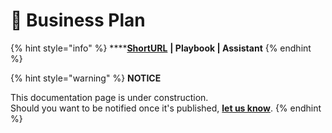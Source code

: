 # 🚧 Business Plan

{% hint style="info" %}
****[**ShortURL**](https://tiof.click/BiTBP) **| Playbook | Assistant**
{% endhint %}





{% hint style="warning" %}
**NOTICE**

This documentation page is under construction.\
Should you want to be notified once it's published, [**let us know**](https://tiof.click/TIOFTarianUpdatesService).
{% endhint %}
